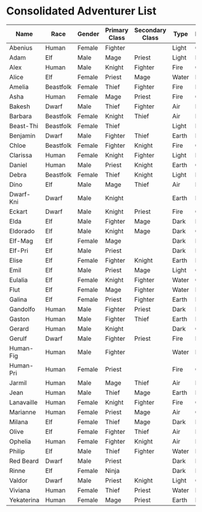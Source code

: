 # Consolidated Adventurer List

| Name       | Race      | Gender | Primary Class | Secondary Class | Type  | Personality | Classification |
| ---------- | --------- | ------ | ------------- | --------------- | ----- | ----------- | -------------- |
| Abenius    | Human     | Female | Fighter       |                 | Light | Good        | Legendary      |
| Adam       | Elf       | Male   | Mage          | Priest          | Light | Evil        | Legendary      |
| Alex       | Human     | Male   | Knight        | Fighter         | Fire  | Good        | General        |
| Alice      | Elf       | Female | Priest        | Mage            | Water | Evil        | Legendary      |
| Amelia     | Beastfolk | Female | Thief         | Fighter         | Fire  | Evil        | General        |
| Asha       | Human     | Female | Mage          | Priest          | Fire  | Good        | General        |
| Bakesh     | Dwarf     | Male   | Thief         | Fighter         | Air   | Evil        | General        |
| Barbara    | Beastfolk | Female | Knight        | Thief           | Air   | Neutral     | General        |
| Beast-Thi  | Beastfolk | Female | Thief         |                 | Light | Evil        | Anonymous      |
| Benjamin   | Dwarf     | Male   | Fighter       | Thief           | Earth | Neutral     | General        |
| Chloe      | Beastfolk | Female | Fighter       | Knight          | Fire  | Good        | General        |
| Clarissa   | Human     | Female | Knight        | Fighter         | Light | Neutral     | General        |
| Daniel     | Human     | Male   | Priest        | Knight          | Earth | Good        | General        |
| Debra      | Beastfolk | Female | Thief         | Knight          | Light | Neutral     | Legendary      |
| Dino       | Elf       | Male   | Mage          | Thief           | Air   | Neutral     | General        |
| Dwarf-Kni  | Dwarf     | Male   | Knight        |                 | Earth | Neutral     | Anonymous      |
| Eckart     | Dwarf     | Male   | Knight        | Priest          | Fire  | Good        | General        |
| Elda       | Elf       | Male   | Fighter       | Mage            | Dark  | Evil        | General        |
| Eldorado   | Elf       | Male   | Knight        | Mage            | Dark  | Good        | General        |
| Elf-Mag    | Elf       | Female | Mage          |                 | Dark  | Neutral     | Anonymous      |
| Elf-Pri    | Elf       | Male   | Priest        |                 | Dark  | Evil        | Anonymous      |
| Elise      | Elf       | Female | Fighter       | Knight          | Earth | Neutral     | General        |
| Emil       | Elf       | Male   | Priest        | Mage            | Light | Good        | General        |
| Eulalia    | Elf       | Female | Knight        | Fighter         | Water | Good        | General        |
| Flut       | Elf       | Female | Mage          | Fighter         | Water | Neutral     | General        |
| Galina     | Elf       | Female | Priest        | Fighter         | Earth | Evil        | General        |
| Gandolfo   | Human     | Male   | Fighter       | Priest          | Dark  | Evil        | General        |
| Gaston     | Human     | Male   | Fighter       | Thief           | Earth | Evil        | General        |
| Gerard     | Human     | Male   | Knight        |                 | Dark  | Good        | Legendary      |
| Gerulf     | Dwarf     | Male   | Fighter       | Priest          | Fire  | Evil        | Legendary      |
| Human-Fig  | Human     | Male   | Fighter       |                 | Water | Neutral     | Anonymous      |
| Human-Pri  | Human     | Female | Priest        |                 | Fire  | Good        | Anonymous      |
| Jarmil     | Human     | Male   | Mage          | Thief           | Air   | Evil        | General        |
| Jean       | Human     | Male   | Thief         | Mage            | Earth | Neutral     | General        |
| Lanavaille | Human     | Female | Knight        | Fighter         | Fire  | Good        | Legendary      |
| Marianne   | Human     | Female | Priest        | Mage            | Air   | Good        | General        |
| Milana     | Elf       | Female | Thief         | Mage            | Dark  | Evil        | General        |
| Olive      | Elf       | Female | Fighter       | Thief           | Air   | Neutral     | General        |
| Ophelia    | Human     | Female | Fighter       | Knight          | Air   | Neutral     | General        |
| Philip     | Elf       | Male   | Thief         | Fighter         | Water | Neutral     | General        |
| Red Beard  | Dwarf     | Male   | Priest        |                 | Dark  | Neutral     | Legendary      |
| Rinne      | Elf       | Female | Ninja         |                 | Dark  | Evil        | Legendary      |
| Valdor     | Dwarf     | Male   | Priest        | Knight          | Light | Good        | General        |
| Viviana    | Human     | Female | Thief         | Priest          | Water | Evil        | General        |
| Yekaterina | Human     | Female | Mage          | Priest          | Earth | Neutral     | Legendary      |